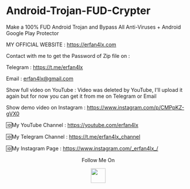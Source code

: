 # Android-Trojan-FUD-Crypter

Make a 100% FUD Android Trojan and Bypass All Anti-Viruses + Android Google Play Protector

 MY OFFICIAL WEBSITE : https://erfan4lx.com

Contact with me to get the Password of Zip file on :

 Telegram : https://t.me/erfan4lx
  
 Email : erfan4lx@gmail.com
   
Show full video on YouTube : Video was deleted by YouTube, I'll upload it again but for now you can get it from me on Telegram or Email

Show demo video on Instagram : https://www.instagram.com/p/CMPpKZ-gVX0

🆔My YouTube Channel : https://youtube.com/erfan4lx

🆔My Telegram Channel : https://t.me/erfan4lx_channel

🆔My Instagram Page : https://www.instagram.com/_erfan4lx_/

<p align="center">
  Follow Me On
</p>
<p align="center">
  <a href="https://www.youtube.com/c/erfan4lx?sub_confirmation=1">
    <img src="https://www.iconsdb.com/icons/preview/black/youtube-4-xxl.png" width="40" height="40">
  </a>
</p>
